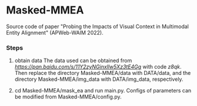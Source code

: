 # Masked-MMEA

Source code of paper "Probing the Impacts of Visual Context in Multimodal Entity Alignment" (APWeb-WAIM 2022).

### Steps

1. obtain data
  The data used can be obtained from *https://pan.baidu.com/s/11Y2zyNGinxllw5Xz3tE4Gg* with code *z8qk*. 
  Then replace the directory Masked-MMEA/data with DATA/data, and the directory Masked-MMEA/img_data with DATA/img_data, respectively.

2. cd Masked-MMEA/mask_ea and run main.py. Configs of parameters can be modified from Masked-MMEA/config.py.
